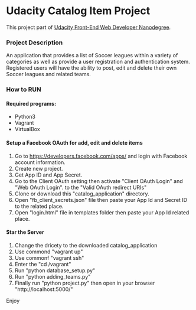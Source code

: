 # Udacity Catalog Item Project

This project part of [Udacity Front-End Web Developer Nanodegree](https://www.udacity.com/course/full-stack-web-developer-nanodegree--nd004).

### Project Description

An application that provides a list of Soccer leagues within a variety of categories as well as provide a user registration and authentication system. Registered users will have the ability to post, edit and delete their own Soccer leagues and related teams.



### How to RUN

#### Required programs:
  * Python3
  * Vagrant
  * VirtualBox

#### Setup a Facebook OAuth for add, edit and delete items
1. Go to https://developers.facebook.com/apps/ and login with Facebook account information.
2. Create new project.
3. Get App ID and App Secret.
4. Go to the Client OAuth setting then activate "Client OAuth Login" and "Web OAuth Login".
  to the "Valid OAuth redirect URIs" 
5. Clone or download this "catalog_application" directory.
6. Open "fb_client_secrets.json" file then paste your App Id and Secret ID to the related place.
7. Open "login.html" file in templates folder then paste your App Id related place.
  
#### Star the Server
1. Change the dricety to the downloaded catalog_application
2. Use commond "vagrant up"
3. Use commonf "vagrant ssh"
4. Enter the "cd /vagrant"
5. Run "python database_setup.py"
6. Run "python adding_teams.py"
7. Finally run "python project.py" then open in your browser "http://localhost:5000/"

Enjoy
